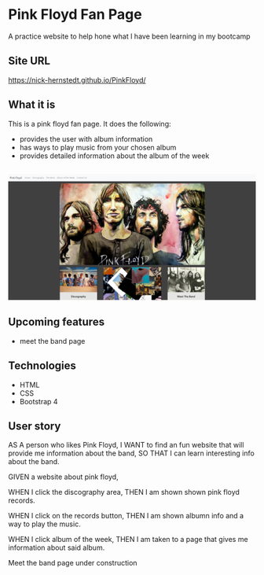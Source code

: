 # Pink Floyd Fan Page
A practice website to help hone what I have been learning in my bootcamp

## Site URL
https://nick-hernstedt.github.io/PinkFloyd/
## What it is
This is a pink floyd fan page. It does the following:
- provides the user with album information
- has ways to play music from your chosen album
- provides detailed information about the album of the week
##
![Image description](./assets/images/floyd.png)

## Upcoming features
- meet the band page

## Technologies
- HTML
- CSS 
- Bootstrap 4


## User story
AS A person who likes Pink Floyd,
I WANT to find an fun website that will provide me information about the band,
SO THAT I can learn interesting info about the band.


GIVEN a website about pink floyd,

WHEN I click the discography area,
THEN I am shown shown pink floyd records.

WHEN I click on the records button,
THEN I am shown albumn info and a way to play the music.

WHEN I click album of the week,
THEN I am taken to a page that gives me information about said album.

Meet the band page under construction
